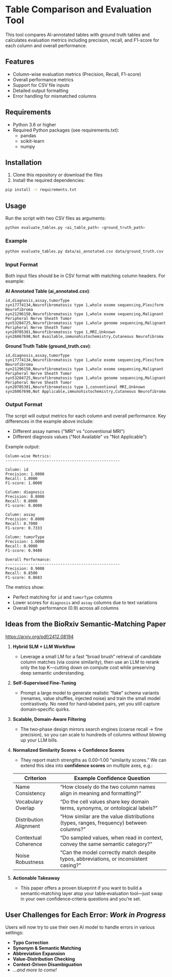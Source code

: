 # Table Comparison and Evaluation Tool

This tool compares AI-annotated tables with ground truth tables and calculates evaluation metrics including precision, recall, and F1-score for each column and overall performance.

## Features

- Column-wise evaluation metrics (Precision, Recall, F1-score)
- Overall performance metrics
- Support for CSV file inputs
- Detailed output formatting
- Error handling for mismatched columns

## Requirements

- Python 3.6 or higher
- Required Python packages (see requirements.txt):
  - pandas
  - scikit-learn
  - numpy

## Installation

1. Clone this repository or download the files
2. Install the required dependencies:
```bash
pip install -r requirements.txt
```

## Usage

Run the script with two CSV files as arguments:
```bash
python evaluate_tables.py <ai_table_path> <ground_truth_path>
```

### Example

```bash
python evaluate_tables.py data/ai_annotated.csv data/ground_truth.csv
```

### Input Format

Both input files should be in CSV format with matching column headers. For example:

**AI Annotated Table (ai_annotated.csv)**:
```csv
id,diagnosis,assay,tumorType
syn17774134,Neurofibromatosis type 1,whole exome sequencing,Plexiform Neurofibroma
syn21296150,Neurofibromatosis type 1,whole exome sequencing,Malignant Peripheral Nerve Sheath Tumor
syn53204725,Neurofibromatosis type 1,whole genome sequencing,Malignant Peripheral Nerve Sheath Tumor
syn20705381,Neurofibromatosis type 1,MRI,Unknown
syn26067698,Not Available,immunohistochemistry,Cutaneous Neurofibroma
```

**Ground Truth Table (ground_truth.csv)**:
```csv
id,diagnosis,assay,tumorType
syn17774134,Neurofibromatosis type 1,whole exome sequencing,Plexiform Neurofibroma
syn21296150,Neurofibromatosis type 1,whole exome sequencing,Malignant Peripheral Nerve Sheath Tumor
syn53204725,Neurofibromatosis type 1,whole genome sequencing,Malignant Peripheral Nerve Sheath Tumor
syn20705381,Neurofibromatosis type 1,conventional MRI,Unknown
syn26067698,Not Applicable,immunohistochemistry,Cutaneous Neurofibroma
```

### Output Format

The script will output metrics for each column and overall performance. Key differences in the example above include:
- Different assay names ("MRI" vs "conventional MRI")
- Different diagnosis values ("Not Available" vs "Not Applicable")

Example output:

```
Column-wise Metrics:
--------------------------------------------------

Column: id
Precision: 1.0000
Recall: 1.0000
F1-score: 1.0000

Column: diagnosis
Precision: 0.8000
Recall: 0.8000
F1-score: 0.8000

Column: assay
Precision: 0.8000
Recall: 0.7000
F1-score: 0.7333

Column: tumorType
Precision: 1.0000
Recall: 0.9000
F1-score: 0.9400

Overall Performance:
--------------------------------------------------
Precision: 0.9000
Recall: 0.8500
F1-score: 0.8683
```

The metrics show:
- Perfect matching for `id` and `tumorType` columns
- Lower scores for `diagnosis` and `assay` columns due to text variations
- Overall high performance (0.9) across all columns


## Ideas from the BioRxiv Semantic‑Matching Paper

https://arxiv.org/pdf/2412.08194

1. **Hybrid SLM + LLM Workflow**  
   - Leverage a small LM for a fast “broad brush” retrieval of candidate column matches (via cosine similarity), then use an LLM to rerank only the top K—cutting down on compute cost while preserving deep semantic understanding.
2. **Self‑Supervised Fine‑Tuning**  
   - Prompt a large model to generate realistic “fake” schema variants (renames, value shuffles, injected noise) and train the small model contrastively. No need for hand‑labeled pairs, yet you still capture domain‑specific quirks.
3. **Scalable, Domain‑Aware Filtering**  
   - The two‑phase design mirrors search engines (coarse recall → fine precision), so you can scale to hundreds of columns without blowing up your LLM bills.
4. **Normalized Similarity Scores → Confidence Scores**  
   - They report match strengths as 0.00–1.00 “similarity scores.” We can extend this idea into **confidence scores** on multiple axes, e.g.:

   | Criterion               | Example Confidence Question                                                         |
   |-------------------------|-------------------------------------------------------------------------------------|
   | Name Consistency        | “How closely do the two column names align in meaning and formatting?”              |
   | Vocabulary Overlap      | “Do the cell values share key domain terms, synonyms, or ontological labels?”       |
   | Distribution Alignment  | “How similar are the value distributions (types, ranges, frequency) between columns?”|
   | Contextual Coherence    | “Do sampled values, when read in context, convey the same semantic category?”       |
   | Noise Robustness        | “Can the model correctly match despite typos, abbreviations, or inconsistent casing?”|

5. **Actionable Takeaway**  
   - This paper offers a proven blueprint if you want to build a semantic‑matching layer atop your table‑evaluation tool—just swap in your own confidence‑criteria questions and you’re set.

## User Challenges for Each Error: _Work in Progress_

Users will now try to use their own AI model to handle errors in various settings:
- **Typo Correction**  
- **Synonym & Semantic Matching**  
- **Abbreviation Expansion**  
- **Value‑Distribution Checking**  
- **Context‑Driven Disambiguation**  
- _…and more to come!_  
